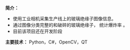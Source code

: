 **简介：**

 - 使用工业相机采集生产线上的玻璃绝缘子图像信息。
 - 通过图像分类完整的和破碎的玻璃绝缘子， 统计爆炸率 。
 - 目前该项目还在开发阶段
 
 **主要技术：** Python，C#，OpenCV，QT
